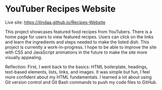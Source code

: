 # YouTuber Recipes Website

Live site: https://ilindaa.github.io/Recipes-Website

This project showcases featured food recipes from YouTubers. There is a home page for users to view featured recipes. Users can click on the links and learn the ingredients and steps needed to make the listed dish. This project is currently a work-in-progress. I hope to be able to improve the site with CSS and JavaScript animations in the future to make the site more visually appealing. 

Reflection:
First, I went back to the basics: HTML boilerplate, headings, text-based elements, lists, links, and images. It was simple but fun, I feel more confident about my HTML fundamentals. I learned a lot about using Git version control and Git Bash commands to push my code files to GitHub.